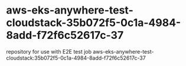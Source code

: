 # aws-eks-anywhere-test-cloudstack-35b072f5-0c1a-4984-8add-f72f6c52617c-37
repository for use with E2E test job aws-eks-anywhere-test-cloudstack:35b072f5-0c1a-4984-8add-f72f6c52617c-37
